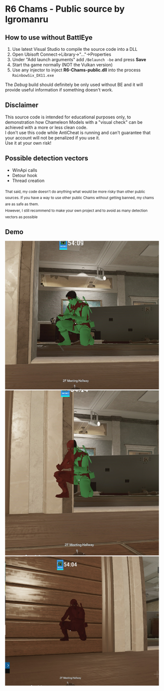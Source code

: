 # R6 Chams - Public source by Igromanru

## How to use without BattlEye 
1. Use latest Visual Studio to compile the source code into a DLL
2. Open Ubisoft Connect->Library->"..."->Properties
3. Under "Add launch arguments" add `/Belaunch -be` and press **Save** 
4. Start tha game normally (NOT the Vulkan version)
5. Use any injector to inject **R6-Chams-public.dll** into the process `RainbowSix_DX11.exe`

The *Debug* build should definitely be only used without BE and it will provide useful information if something doesn't work.

## Disclaimer
This source code is intended for educational purposes only, to demonstration how Chameleon Models with a "visual check" can be achieved with a more or less clean code.  
I don't use this code while AntiCheat is running and can't guarantee that your account will not be penalized if you use it.    
Use it at your own risk!  

## Possible detection vectors
- WinApi calls
- Detour hook
- Thread creation
  
<sub>That said, my code doesn't do anything what would be more risky than other public sources. If you have a way to use other public Chams without getting banned, my chams are as safe as them.  
However, I still recommend to make your own project and to avoid as many detection vectors as possible</sub>

## Demo
![visible](/pictures/visible.jpg)
![half_visible](/pictures/half_visible.jpg)
![invisible](/pictures/invisible.jpg)